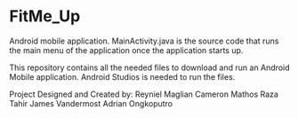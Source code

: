 # FitMe_Up
Android mobile application.
MainActivity.java is the source code that runs the main menu of the application once the application starts up.

This repository contains all the needed files to download and run an Android Mobile application.
Android Studios is needed to run the files. 

Project Designed and Created by: 
Reyniel Maglian 
Cameron Mathos 
Raza Tahir
James Vandermost
Adrian Ongkoputro

